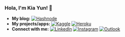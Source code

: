 ### Hola, I'm Kia Yun! 👋


- **My blog:**
[![Hashnode](https://img.shields.io/badge/Hashnode-2962FF?style=for-the-badge&logo=hashnode&logoColor=white&style=social)](https://hashnode.com/@KKY)
- **My projects/apps:** 
[![Kaggle](https://img.shields.io/badge/Kaggle.com-3A8EED?style=for-the-badge&style=social&logoColor=white)](https://www.kaggle.com/keekiayun)
[![Heroku](https://img.shields.io/badge/Heroku-blueviolet?style=for-the-badge&logo=heroku&logoColor=white&style=social)](https://young-caverns-88161.herokuapp.com/)
- **Connect with me:**
[![LinkedIn](https://img.shields.io/badge/LinkedIn-0077B5?style=for-the-badge&style=social&logo=linkedin&logoColor=white)](www.linkedin.com/in/kia-yun-kee)
[![Instagram](https://img.shields.io/badge/Instagram-E4405F?style=for-the-badge&style=social&logo=instagram&logoColor=white)](https://www.instagram.com/kiayunnnn/)
[![Outlook](https://img.shields.io/badge/Email-to_me-3A8EED?style=for-the-badge&style=social&logoColor=white)](mailto:kiayun.0218@outlook.com)




